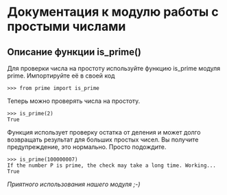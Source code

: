 Документация к модулю работы с простыми числами
===

Описание функции is_prime()
---

Для проверки числа на простоту используйте функцию is_prime модуля prime.
Импортируйте её в своей код

    >>> from prime import is_prime

Теперь можно проверять числа на простоту.

    >>> is_prime(2)
    True

Функция использует проверку остатка от деления и может долго
возвращать результат для больших простых чисел.
Вы получите предупреждение, это нормально. Просто подождите.

    >>> is_prime(100000007)
    If the number P is prime, the check may take a long time. Working...
    True

*Приятного использования нашего модуля ;-)*
